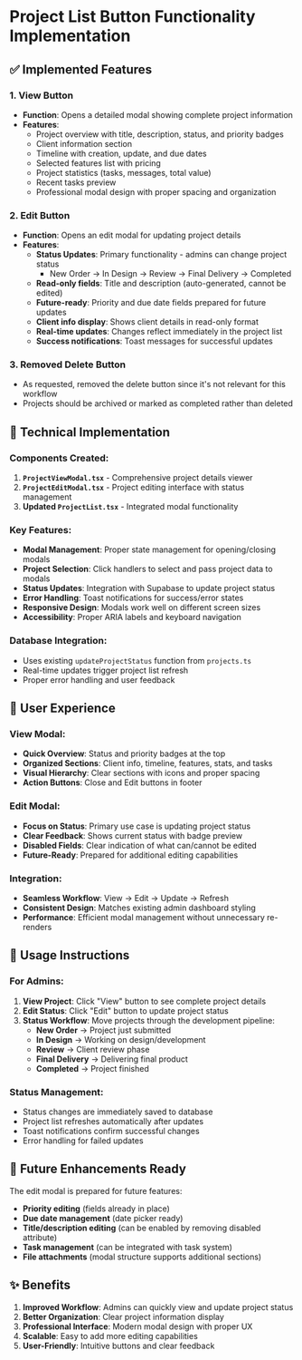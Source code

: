 # Project List Button Functionality Implementation

## ✅ Implemented Features

### 1. **View Button**

- **Function**: Opens a detailed modal showing complete project information
- **Features**:
  - Project overview with title, description, status, and priority badges
  - Client information section
  - Timeline with creation, update, and due dates
  - Selected features list with pricing
  - Project statistics (tasks, messages, total value)
  - Recent tasks preview
  - Professional modal design with proper spacing and organization

### 2. **Edit Button**

- **Function**: Opens an edit modal for updating project details
- **Features**:
  - **Status Updates**: Primary functionality - admins can change project status
    - New Order → In Design → Review → Final Delivery → Completed
  - **Read-only fields**: Title and description (auto-generated, cannot be edited)
  - **Future-ready**: Priority and due date fields prepared for future updates
  - **Client info display**: Shows client details in read-only format
  - **Real-time updates**: Changes reflect immediately in the project list
  - **Success notifications**: Toast messages for successful updates

### 3. **Removed Delete Button**

- As requested, removed the delete button since it's not relevant for this workflow
- Projects should be archived or marked as completed rather than deleted

## 🔧 Technical Implementation

### **Components Created**:

1. **`ProjectViewModal.tsx`** - Comprehensive project details viewer
2. **`ProjectEditModal.tsx`** - Project editing interface with status management
3. **Updated `ProjectList.tsx`** - Integrated modal functionality

### **Key Features**:

- **Modal Management**: Proper state management for opening/closing modals
- **Project Selection**: Click handlers to select and pass project data to modals
- **Status Updates**: Integration with Supabase to update project status
- **Error Handling**: Toast notifications for success/error states
- **Responsive Design**: Modals work well on different screen sizes
- **Accessibility**: Proper ARIA labels and keyboard navigation

### **Database Integration**:

- Uses existing `updateProjectStatus` function from `projects.ts`
- Real-time updates trigger project list refresh
- Proper error handling and user feedback

## 🎯 User Experience

### **View Modal**:

- **Quick Overview**: Status and priority badges at the top
- **Organized Sections**: Client info, timeline, features, stats, and tasks
- **Visual Hierarchy**: Clear sections with icons and proper spacing
- **Action Buttons**: Close and Edit buttons in footer

### **Edit Modal**:

- **Focus on Status**: Primary use case is updating project status
- **Clear Feedback**: Shows current status with badge preview
- **Disabled Fields**: Clear indication of what can/cannot be edited
- **Future-Ready**: Prepared for additional editing capabilities

### **Integration**:

- **Seamless Workflow**: View → Edit → Update → Refresh
- **Consistent Design**: Matches existing admin dashboard styling
- **Performance**: Efficient modal management without unnecessary re-renders

## 🚀 Usage Instructions

### **For Admins**:

1. **View Project**: Click "View" button to see complete project details
2. **Edit Status**: Click "Edit" button to update project status
3. **Status Workflow**: Move projects through the development pipeline:
   - **New Order** → Project just submitted
   - **In Design** → Working on design/development
   - **Review** → Client review phase
   - **Final Delivery** → Delivering final product
   - **Completed** → Project finished

### **Status Management**:

- Status changes are immediately saved to database
- Project list refreshes automatically after updates
- Toast notifications confirm successful changes
- Error handling for failed updates

## 🔮 Future Enhancements Ready

The edit modal is prepared for future features:

- **Priority editing** (fields already in place)
- **Due date management** (date picker ready)
- **Title/description editing** (can be enabled by removing disabled attribute)
- **Task management** (can be integrated with task system)
- **File attachments** (modal structure supports additional sections)

## ✨ Benefits

1. **Improved Workflow**: Admins can quickly view and update project status
2. **Better Organization**: Clear project information display
3. **Professional Interface**: Modern modal design with proper UX
4. **Scalable**: Easy to add more editing capabilities
5. **User-Friendly**: Intuitive buttons and clear feedback
